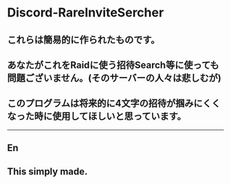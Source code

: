 # Discord-RareInviteSercher

## これらは簡易的に作られたものです。

## あなたがこれをRaidに使う招待Search等に使っても問題ございません。(そのサーバーの人々は悲しむが)

## このプログラムは将来的に4文字の招待が掴みにくくなった時に使用してほしいと思っています。

---
## En

## This simply made.



